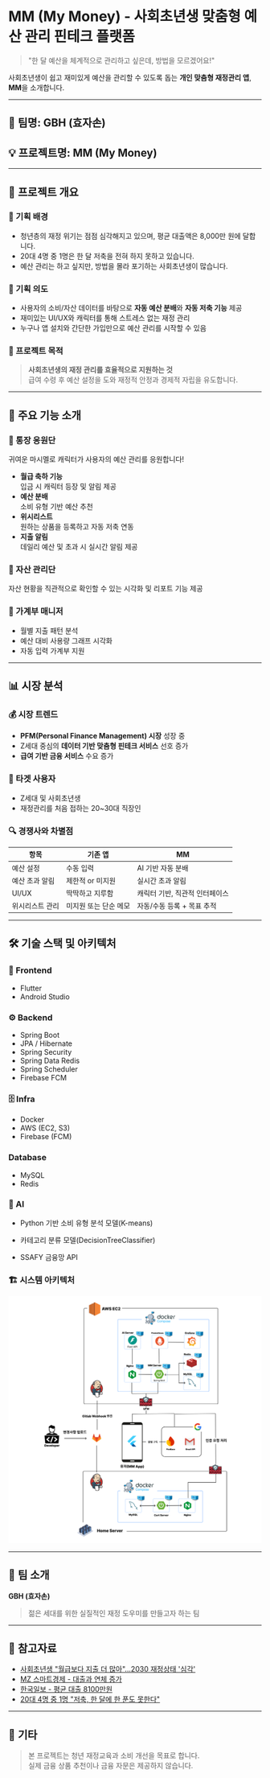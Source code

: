 # MM (My Money) - 사회초년생 맞춤형 예산 관리 핀테크 플랫폼

> "한 달 예산을 체계적으로 관리하고 싶은데, 방법을 모르겠어요!"

사회초년생이 쉽고 재미있게 예산을 관리할 수 있도록 돕는 **개인 맞춤형 재정관리 앱**, **MM**을 소개합니다.

---

## 📌 팀명: GBH (효자손)  
## 💡 프로젝트명: MM (My Money)

---

## 🧩 프로젝트 개요

### 🎯 기획 배경
- 청년층의 재정 위기는 점점 심각해지고 있으며, 평균 대출액은 8,000만 원에 달합니다.
- 20대 4명 중 1명은 한 달 저축을 전혀 하지 못하고 있습니다.
- 예산 관리는 하고 싶지만, 방법을 몰라 포기하는 사회초년생이 많습니다.

### 🎯 기획 의도
- 사용자의 소비/자산 데이터를 바탕으로 **자동 예산 분배**와 **자동 저축 기능** 제공
- 재미있는 UI/UX와 캐릭터를 통해 스트레스 없는 재정 관리
- 누구나 앱 설치와 간단한 가입만으로 예산 관리를 시작할 수 있음

### 🎯 프로젝트 목적
> **사회초년생의 재정 관리를 효율적으로 지원하는 것**  
급여 수령 후 예산 설정을 도와 재정적 안정과 경제적 자립을 유도합니다.

---

## 📱 주요 기능 소개

### 🍑 통장 응원단
귀여운 마시멜로 캐릭터가 사용자의 예산 관리를 응원합니다!

- **월급 축하 기능**  
  입금 시 캐릭터 등장 및 알림 제공
- **예산 분배**  
  소비 유형 기반 예산 추천
- **위시리스트**  
  원하는 상품을 등록하고 자동 저축 연동
- **지출 알림**  
  데일리 예산 및 초과 시 실시간 알림 제공

### 🍑 자산 관리단
자산 현황을 직관적으로 확인할 수 있는 시각화 및 리포트 기능 제공

### 🍑 가계부 매니저
- 월별 지출 패턴 분석
- 예산 대비 사용량 그래프 시각화
- 자동 입력 가계부 지원

---

## 📊 시장 분석

### 💰 시장 트렌드
- **PFM(Personal Finance Management) 시장** 성장 중
- Z세대 중심의 **데이터 기반 맞춤형 핀테크 서비스** 선호 증가
- **급여 기반 금융 서비스** 수요 증가

### 🎯 타겟 사용자
- Z세대 및 사회초년생
- 재정관리를 처음 접하는 20~30대 직장인

### 🔍 경쟁사와 차별점
| 항목              | 기존 앱                       | MM                           |
|-------------------|-------------------------------|------------------------------|
| 예산 설정         | 수동 입력                     | AI 기반 자동 분배            |
| 예산 초과 알림    | 제한적 or 미지원              | 실시간 초과 알림              |
| UI/UX             | 딱딱하고 지루함               | 캐릭터 기반, 직관적 인터페이스 |
| 위시리스트 관리   | 미지원 또는 단순 메모         | 자동/수동 등록 + 목표 추적   |

---

## 🛠 기술 스택 및 아키텍처

### 🎨 Frontend
- Flutter
- Android Studio

### ⚙️ Backend
- Spring Boot
- JPA / Hibernate
- Spring Security
- Spring Data Redis
- Spring Scheduler
- Firebase FCM

### 🗄 Infra
- Docker
- AWS (EC2, S3)
- Firebase (FCM)

### Database
- MySQL
- Redis

### 🧠 AI
- Python 기반 소비 유형 분석 모델(K-means)
- 카테고리 분류 모델(DecisionTreeClassifier)

- SSAFY 금융망 API

### 🏗 시스템 아키텍처
![alt text](readme_image/MM_아키텍처.png)

---

## 👥 팀 소개

**GBH (효자손)**  
> 젊은 세대를 위한 실질적인 재정 도우미를 만들고자 하는 팀

---

## 📎 참고자료

- [사회초년생 "월급보다 지출 더 많아"...2030 재정상태 '심각'](https://www.greened.kr/news/articleView.html?idxno=54202)
- [MZ 스마트경제 - 대출과 연체 증가](https://m.segyebiz.com/newsView/20240903510174)
- [한국일보 - 평균 대출 8100만원](https://www.hankookilbo.com/News/Read/A2024101411080001569)
- [20대 4명 중 1명 "저축, 한 달에 한 푼도 못한다"](https://www.chosun.com/site/data/html_dir/2019/08/09/2019080901888.html)

---

## 📌 기타

> 본 프로젝트는 청년 재정교육과 소비 개선을 목표로 합니다.  
> 실제 금융 상품 추천이나 금융 자문은 제공하지 않습니다.


